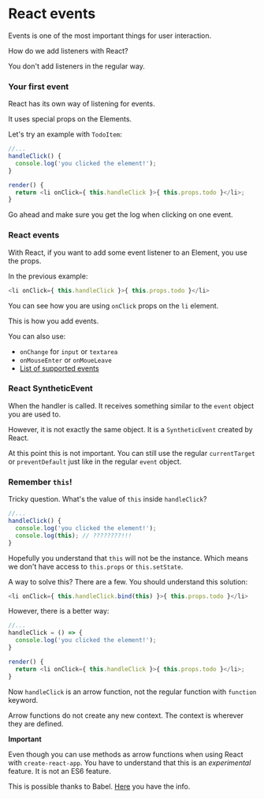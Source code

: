 # React events

Events is one of the most important things for user interaction.

How do we add listeners with React?

You don't add listeners in the regular way.

### Your first event

React has its own way of listening for events.

It uses special props on the Elements.

Let's try an example with `TodoItem`:

```javascript
//...
handleClick() {
  console.log('you clicked the element!');
}

render() {
  return <li onClick={ this.handleClick }>{ this.props.todo }</li>;
}
```

Go ahead and make sure you get the log when clicking on one event.

### React events

With React, if you want to add some event listener to an Element, you use the props.

In the previous example:

```javascript
<li onClick={ this.handleClick }>{ this.props.todo }</li>
```

You can see how you are using `onClick` props on the `li` element.

This is how you add events.

You can also use:
- `onChange` for `input` or `textarea`
- `onMouseEnter` or `onMoueLeave`
- [List of supported events](https://facebook.github.io/react/docs/events.html)

### React SyntheticEvent

When the handler is called. It receives something similar to the `event` object you are used to.

However, it is not exactly the same object. It is a `SyntheticEvent` created by React.

At this point this is not important. You can still use the regular `currentTarget` or `preventDefault` just like in the regular `event` object.

### Remember `this`!

Tricky question. What's the value of `this` inside `handleClick`?

```javascript
//...
handleClick() {
  console.log('you clicked the element!');
  console.log(this); // ????????!!!
}
```

Hopefully you understand that `this` will not be the instance. Which means we don't have access to `this.props` or `this.setState`.

A way to solve this? There are a few. You should understand this solution:

```javascript
<li onClick={ this.handleClick.bind(this) }>{ this.props.todo }</li>
```

However, there is a better way:

```javascript
//...
handleClick = () => {
  console.log('you clicked the element!');
}

render() {
  return <li onClick={ this.handleClick }>{ this.props.todo }</li>;
}
```

Now `handleClick` is an arrow function, not the regular function with `function` keyword.

Arrow functions do not create any new context. The context is wherever they are defined.

**Important**

Even though you can use methods as arrow functions when using React with `create-react-app`. You have to understand that this is an *experimental* feature. It is not an ES6 feature.

This is possible thanks to Babel. [Here](https://babeljs.io/docs/plugins/transform-class-properties/) you have the info.
